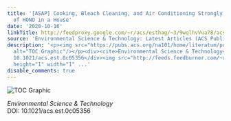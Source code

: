 ```yaml
---
title: '[ASAP] Cooking, Bleach Cleaning, and Air Conditioning Strongly Impact Levels
  of HONO in a House'
date: '2020-10-16'
linkTitle: http://feedproxy.google.com/~r/acs/esthag/~3/9wqlhvVua78/acs.est.0c05356
source: 'Environmental Science & Technology: Latest Articles (ACS Publications)'
description: '<p><img src="https://pubs.acs.org/na101/home/literatum/publisher/achs/journals/content/esthag/0/esthag.ahead-of-print/acs.est.0c05356/20201016/images/medium/es0c05356_0005.gif"
  alt="TOC Graphic"/></p><div><cite>Environmental Science & Technology</cite></div><div>DOI:
  10.1021/acs.est.0c05356</div><img src="http://feeds.feedburner.com/~r/acs/esthag/~4/9wqlhvVua78"
  height="1" width="1" ...'
disable_comments: true
---
```

<p><img src="https://pubs.acs.org/na101/home/literatum/publisher/achs/journals/content/esthag/0/esthag.ahead-of-print/acs.est.0c05356/20201016/images/medium/es0c05356_0005.gif" alt="TOC Graphic"/></p><div><cite>Environmental Science & Technology</cite></div><div>DOI: 10.1021/acs.est.0c05356</div><img src="http://feeds.feedburner.com/~r/acs/esthag/~4/9wqlhvVua78" height="1" width="1" ...